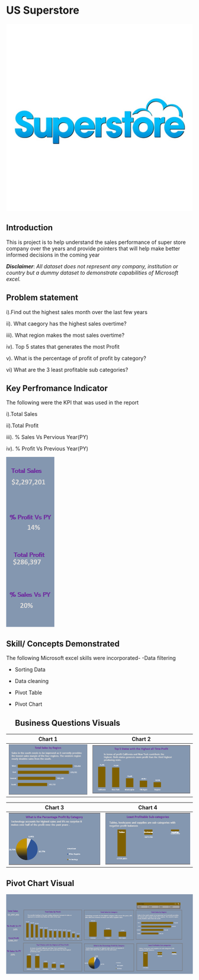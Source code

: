 # US Superstore

![](Frontpage.jpg)

## Introduction
This is project is to help understand the sales performance of super store company over the years and provide pointers that will help make better informed decisions in the coming year

**_Disclaimer_**: _All dataset does not represent any company, institution or country but a dummy dataset to demonstrate capabilities of Microsoft excel._

## Problem statement
 i).Find out the highest sales month over the last few years
 
 ii). What caegory has the highest sales overtime?
 
 iii). What region makes the most sales overtime?
 
 iv). Top 5 states that generates the most Profit
 
 v). What is the percentage of profit of profit by category?
 
 vi) What are the 3  least profitable sub categories?
 

 ## Key Perfromance Indicator
The following were the KPI that was used in the report 

i).Total Sales

ii).Total Profit

iii). % Sales Vs Pervious Year(PY)

iv). % Profit  Vs Previous Year(PY)

![](kpi.png)

## Skill/ Concepts Demonstrated

The following Microsoft excel skills were incorporated-
-Data filtering

- Sorting Data
  
- Data cleaning

- Pivot Table

- Pivot Chart

  ## Business Questions Visuals 


Chart 1                     |  Chart 2
:------------------------------:|:-----------------------:
![](three.png)                 | ![](four.png)


Chart 3                     |  Chart 4
:------------------------------:|:-----------------------:
![](five.png)                 | ![](six.png)



  ## Pivot Chart Visual
  ![](Report.png)

 
